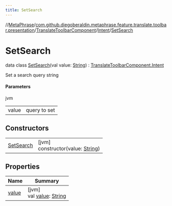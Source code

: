 ```yaml
---
title: SetSearch
---
```

//[MetaPhrase](../../../../../index.html)/[com.github.diegoberaldin.metaphrase.feature.translate.toolbar.presentation](../../../index.html)/[TranslateToolbarComponent](../../index.html)/[Intent](../index.html)/[SetSearch](index.html)



# SetSearch

data class [SetSearch](index.html)(val value: [String](https://kotlinlang.org/api/latest/jvm/stdlib/kotlin/-string/index.html)) : [TranslateToolbarComponent.Intent](../index.html)

Set a search query string



#### Parameters


jvm

| | |
|---|---|
| value | query to set |



## Constructors


| | |
|---|---|
| [SetSearch](-set-search.html) | [jvm]<br>constructor(value: [String](https://kotlinlang.org/api/latest/jvm/stdlib/kotlin/-string/index.html)) |


## Properties


| Name | Summary |
|---|---|
| [value](value.html) | [jvm]<br>val [value](value.html): [String](https://kotlinlang.org/api/latest/jvm/stdlib/kotlin/-string/index.html) |

